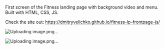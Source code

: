 First screen of the Fitness landing page with background video and menu. Built with HTML, CSS, JS.

Check the site out: https://dmitryvelichko.github.io/fitness-lp-frontpage-js/

![Uploading image.png…]()

![Uploading image.png…]()

